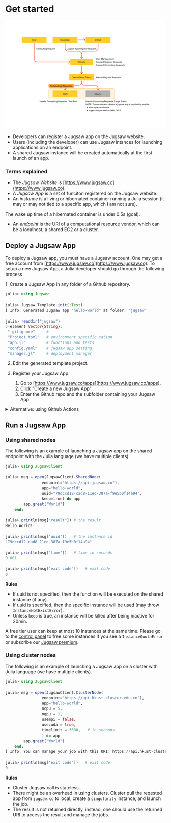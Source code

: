 
<a id='Get-started'></a>

<a id='Get-started-1'></a>

# Get started


![](assets/framework.png)


  * Developers can register a Jugsaw app on the Jugsaw website.
  * Users (including the developer) can use Jugsaw intances for launching applications on an endpoint.
  * A shared Jugsaw instance will be created automatically at the first launch of an app.


<a id='Terms-explained'></a>

<a id='Terms-explained-1'></a>

### Terms explained


  * The *Jugsaw Website* is [https://www.jugsaw.co](https://www.jugsaw.co).
  * A *Jugsaw App* is a set of funciton registered on the Jugsaw website.
  * An *instance* is a living or hibernated container running a Julia session (it may or may not tied to a specific app, which I am not sure).


The wake up time of a hibernated container is under 0.5s (goal).


  * An *endpoint* is the URI of a computational resource vendor, which can be a localhost, a shared EC2 or a cluster.


<a id='Deploy-a-Jugsaw-App'></a>

<a id='Deploy-a-Jugsaw-App-1'></a>

## Deploy a Jugsaw App


To deploy a Jugsaw app, you must have a Jugsaw account. One may get a free account from [https://www.jugsaw.co](https://www.jugsaw.co). To setup a new Jugsaw App, a Julia developer should go through the following process


1: Create a Jugsaw App in any folder of a Github repository.


```julia
julia> using Jugsaw

julia> Jugsaw.Template.init(:Test)
[ Info: Generated Jugsaw app "hello-world" at folder: "jugsaw"

julia> readdir("jugsaw")
5-element Vector{String}:
 ".gitignore"     #
 "Project.toml"   # environment specific cation
 "app.jl"         # functions and tests
 "config.yaml"    # jugsaw app setting
 "manager.jl"     # deployment manager
```


2. Edit the generated template project.
3. Register your Jugsaw App.

    1. Go to [https://www.jugsaw.co/apps](https://www.jugsaw.co/apps).
    2. Click "Create a new Jugsaw App".
    3. Enter the Github repo and the subfolder containing your Jugsaw App.


<details>   <summary>Alternative: using Github Actions</summary> You should add your Jugsaw deploy key to your repository secrets. A Jugsaw deploy key can be obtained from the Jugsaw website -> Profile -> Deploy Key.


To set up repository secrets for GitHub action, follow the steps below:


1. Go to the GitHub repository where you want to set up the secrets.
2. Click on the "Settings" tab.
3. Click on the "Secrets" option.
4. Click on the "New repository secret" button.
5. Enter the name of the secret in the "Name" field as "JUGSAW*DEPLOY*KEY".
6. Enter the value of the secret in the "Value" field.
7. Click on the "Add secret" button.


In your GitHub action workflow file, reference the secrets using the syntax :({{secrets.SECRET_NAME}}).


Note: It's important to keep your secrets secure and not include them in your code or make them publicly available. </details>


<a id='Run-a-Jugsaw-App'></a>

<a id='Run-a-Jugsaw-App-1'></a>

## Run a Jugsaw App


<a id='Using-shared-nodes'></a>

<a id='Using-shared-nodes-1'></a>

### Using shared nodes


The following is an example of launching a Jugsaw app on the shared endpoint with the Julia language (we have multiple clients).


```julia
julia> using JugsawClient

julia> msg = open(JugsawClient.SharedNode(
                endpoint="https://api.jugsaw.co"),
                app="hello-world",
                uuid="79dccd12-cad8-11ed-387a-f9e5b0f14a94",
                keep=true) do app
        app.greet("World")
    end;

julia> println(msg["result"]) # the result
Hello World!

julia> println(msg["uuid"])   # the instance id
"79dccd12-cad8-11ed-387a-f9e5b0f14a94"

julia> println(msg["time"])   # time in seconds
0.001

julia> println(msg["exit code"])   # exit code
0
```


**Rules**


  * If uuid is not specified, then the function will be executed on the shared instance (if any).
  * If uuid is specified, then the specific instance will be used (may throw `InstanceNotExistError`).
  * Unless `keep` is true, an instance will be killed after being inactive for 20min.


A free tier user can keep at most 10 instances at the same time. Please go to the [control panel]() to free some instances if you see a `InstanceQuotaError` or subscribe our [Jugsaw premium]().


<a id='Using-cluster-nodes'></a>

<a id='Using-cluster-nodes-1'></a>

### Using cluster nodes


The following is an example of launching a Jugsaw app on a cluster with Julia language (we have multiple clients).


```julia
julia> using JugsawClient

julia> msg = open(JugsawClient.ClusterNode(
                endpoint="https://api.hkust-cluster.edu.cn"),
                app="hello-world",
                ncpu = 5,
                ngpu = 1,
                usempi = false,
                usecuda = true,
                timelimit = 3600,   # in seconds
                ) do app
        app.greet("World")
    end;
[ Info: You can manage your job with this URI: https://api.hkust-cluster.edu.cn/monitor/79dccd12-cad8-11ed-387a-f9e5b0f14a94/

julia> println(msg["exit code"])   # exit code
0
```


**Rules**


  * Cluster Jugsaw call is stateless.
  * There might be an overhead in using clusters. Cluster pull the reqested app from `jugsaw.co` to local, create a `singularity` instance, and launch the job.
  * The result is not returned directly, instead, one should use the returned URI to access the result and manage the jobs.

